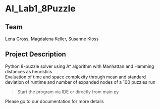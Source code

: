 # AI_Lab1_8Puzzle
## Team
Lena Gross, Magdalena Keller, Susanne Kloss

## Project Description
Python 8-puzzle solver using A* algorithm with Manhattan and Hamming distances as heuristics    
Evaluation of time and space complexity through mean and standard deviation of runtime and number of expanded nodes of a 100 puzzles run
> Start the program via IDE or directly from main.py  

Please go to our documentation for more details
